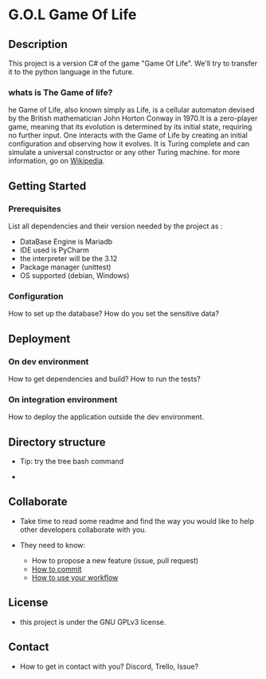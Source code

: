 # G.O.L Game Of Life

## Description

This project is a version C# of the game "Game Of Life". We'll try to transfer it to the python language in the future.

### whats is  The Game of life?

he Game of Life, also known simply as Life, is a cellular automaton devised by the British mathematician John Horton Conway in 1970.It is a zero-player game, meaning that its evolution is determined by its initial state, requiring no further input. One interacts with the Game of Life by creating an initial configuration and observing how it evolves. It is Turing complete and can simulate a universal constructor or any other Turing machine. for more information, go on [Wikipedia](https://en.wikipedia.org/wiki/Conway's_Game_of_Life).

## Getting Started

### Prerequisites

List all dependencies and their version needed by the project as :

- DataBase Engine is Mariadb
- IDE used is PyCharm
- the interpreter will be the 3.12
- Package manager (unittest)
- OS supported (debian, Windows)

### Configuration

How to set up the database?
How do you set the sensitive data?

## Deployment

### On dev environment

How to get dependencies and build?
How to run the tests?

### On integration environment

How to deploy the application outside the dev environment.

## Directory structure

* Tip: try the tree bash command

* 

## Collaborate

* Take time to read some readme and find the way you would like to help other developers collaborate with you.

* They need to know:
  * How to propose a new feature (issue, pull request)
  * [How to commit](https://www.conventionalcommits.org/en/v1.0.0/)
  * [How to use your workflow](https://nvie.com/posts/a-successful-git-branching-model/)

## License

* this project is under the GNU GPLv3 license.

## Contact

* How to get in contact with you? Discord, Trello, Issue?
